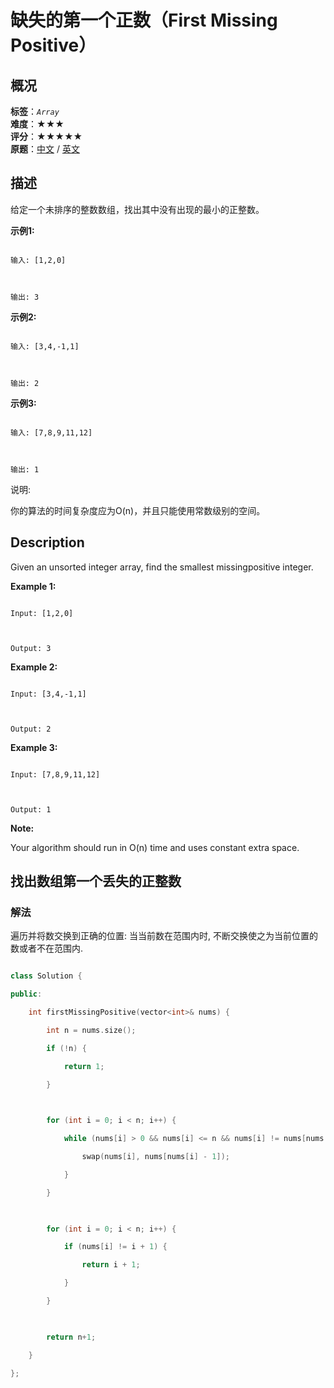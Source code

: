 # 缺失的第一个正数（First Missing Positive）
## 概况
**标签**：*`Array`*<br>
**难度**：★★★<br>
**评分**：★★★★★<br>
**原题**：[中文](https://leetcode-cn.com/problems/first-missing-positive) / [英文](https://leetcode.com/problems/first-missing-positive)
## 描述

给定一个未排序的整数数组，找出其中没有出现的最小的正整数。



**示例1:**

```

输入: [1,2,0]



输出: 3

```





**示例2:**

```

输入: [3,4,-1,1]



输出: 2

```





**示例3:**

```

输入: [7,8,9,11,12]



输出: 1

```





说明:



你的算法的时间复杂度应为O(n)，并且只能使用常数级别的空间。



## Description

Given an unsorted integer array, find the smallest missingpositive integer.



**Example 1:**

```

Input: [1,2,0]



Output: 3

```





**Example 2:**

```

Input: [3,4,-1,1]



Output: 2

```





**Example 3:**

```

Input: [7,8,9,11,12]



Output: 1

```

**Note:**





Your algorithm should run in O(n) time and uses constant extra space.





## 找出数组第一个丢失的正整数

### 解法

遍历并将数交换到正确的位置: 当当前数在范围内时, 不断交换使之为当前位置的数或者不在范围内.

```c++

class Solution {

public:

    int firstMissingPositive(vector<int>& nums) {

        int n = nums.size();

        if (!n) {

            return 1;

        }

        

        for (int i = 0; i < n; i++) {

            while (nums[i] > 0 && nums[i] <= n && nums[i] != nums[nums[i] - 1]) {

                swap(nums[i], nums[nums[i] - 1]);

            }    

        }

        

        for (int i = 0; i < n; i++) {

            if (nums[i] != i + 1) {

                return i + 1;

            }

        }

        

        return n+1;

    }

};

```